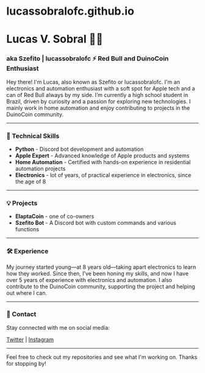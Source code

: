 # lucassobralofc.github.io

# Lucas V. Sobral 👨‍💻

### aka Szefito | lucassobralofc ⚡️ Red Bull and DuinoCoin Enthusiast

Hey there! I'm Lucas, also known as Szefito or lucassobralofc. I'm an electronics and automation enthusiast with a soft spot for Apple tech and a can of Red Bull always by my side. I’m currently a high school student in Brazil, driven by curiosity and a passion for exploring new technologies. I mainly work in home automation and enjoy contributing to projects in the DuinoCoin community.

---

### 🚀 Technical Skills

- **Python** - Discord bot development and automation
- **Apple Expert** - Advanced knowledge of Apple products and systems
- **Home Automation** - Certified with hands-on experience in residential automation projects
- **Electronics** - lot of years, of practical experience in electronics, since the age of 8

---

### 💡 Projects

- **ElaptaCoin** -  one of co-owners
- **Szefito Bot** - A Discord bot with custom commands and various functions

---

### 🛠️ Experience

My journey started young—at 8 years old—taking apart electronics to learn how they worked. Since then, I’ve been honing my skills, and now I have over 5 years of experience with electronics and automation. I also contribute to the DuinoCoin community, supporting the project and helping out where I can.

---

### 📲 Contact

Stay connected with me on social media:

[Twitter](https://twitter.com/lucassobralofc) | [Instagram](https://www.instagram.com/lucassobralofc) 

---

Feel free to check out my repositories and see what I'm working on. Thanks for stopping by!
